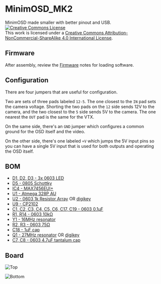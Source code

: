 # MinimOSD_MK2
MinimOSD made smaller with better pinout and USB.
<a rel="license" href="http://creativecommons.org/licenses/by-nc-sa/4.0/"><img alt="Creative Commons License" style="border-width:0" src="https://i.creativecommons.org/l/by-nc-sa/4.0/88x31.png" /></a><br />This work is licensed under a <a rel="license" href="http://creativecommons.org/licenses/by-nc-sa/4.0/">Creative Commons Attribution-NonCommercial-ShareAlike 4.0 International License</a>.

## Firmware

After assembly, review the [Firmware](Firmware.md) notes for loading software.

## Configuration

There are four jumpers that are useful for configuration.

Two are sets of three pads labeled `12-5`.  The one closest to the
`IN` pad sets the camera voltage.  Shorting the two pads on the `12`
side sends 12V to the camera, and the two closest to the `5` side
sends 5V to the camera.  The one nearest the `OUT` pad is the same for
the VTX.

On the same side, there's an `GND` jumper which configures a common
ground for the OSD itself and the video.

On the other side, there's one labeled `+V` which jumps the 5V input
pins so you can have a single 5V input that is used for both outputs
and operating the OSD itself.

## BOM

* [D1, D2, D3 - 3x 0603 LED](http://www.digikey.com/product-detail/en/APT1608SGC/754-1121-1-ND/1747838)
* [D5 - 0805 Schottky](http://www.digikey.com/product-detail/en/SD0805S040S0R5/478-7802-1-ND/3749494)
* [IC4 - MAX7456EUI+](http://www.aliexpress.com/item/5pcs-lot-MAX7456EUI-MAX7456-TSSOP-28-100-NEW-Free-Shipping/32379979937.html)
* [U1 - Atmega 328P AU](http://www.digikey.com/product-detail/en/0/ATMEGA328P-AU-ND)
* [U2 - 0603 1k Resistor Array](http://www.mouser.com/Search/ProductDetail.aspx?R=CRA06S0831K00FTAvirtualkey61300000virtualkey71-CRA06S08031001FR) OR [digikey](http://www.digikey.com/product-detail/en/CRA06S0831K00FTA/CRA6S81.00KACT-ND/2665710)
* [U9 - CP2102](http://www.digikey.com/product-detail/en/0/336-1160-1-ND)
* [C1, C2, C3, C4, C5, C6, C17, C19 - 0603 0.1μF](http://www.digikey.com/product-detail/en/0/490-1532-1-ND/587771)
* [R1, R14 - 0603 10kΩ](http://www.digikey.com/product-detail/en/0/RMCF0603FT10K0CT-ND)
* [Y1 - 16MHz resonator](http://www.digikey.com/product-detail/en/PRQC16.00SR5010X000/478-5420-1-ND/1987419)
* [R2, R3 - 0603 75Ω](http://www.digikey.com/product-detail/en/RMCF0603FT75R0/RMCF0603FT75R0CT-ND/1942961)
* [C18 - 1μF cap](http://www.digikey.com/product-detail/en/0/1276-1946-1-ND)
* [Q1 - 27MHz resonator](http://www.mouser.com/Search/ProductDetail.aspx?R=XRCGB27M000FAN00R0virtualkey64800000virtualkey81-XRCGB27M000FAN0R0) OR [digikey](http://www.digikey.com/product-detail/en/XRCGB27M000FAN00R0/490-12140-1-ND/5403022)
* [C7, C8 - 0603 4.7μF tantalum cap](http://www.digikey.com/product-detail/en/0/478-8644-1-ND/4005804)

## Board

![Top](http://i.imgur.com/CR3SLzY.png)

![Bottom](http://i.imgur.com/RqJIqJ9.png)
